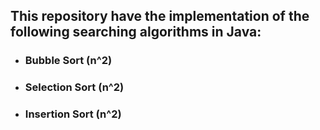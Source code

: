 ## This repository have the implementation of the following searching algorithms in Java:
- ### Bubble Sort (n^2)
- ### Selection Sort (n^2)
- ### Insertion Sort (n^2)
